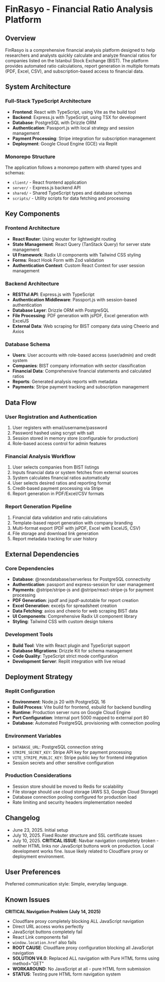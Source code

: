 # FinRasyo - Financial Ratio Analysis Platform

## Overview
FinRasyo is a comprehensive financial analysis platform designed to help researchers and analysts quickly calculate and analyze financial ratios for companies listed on the Istanbul Stock Exchange (BIST). The platform provides automated ratio calculations, report generation in multiple formats (PDF, Excel, CSV), and subscription-based access to financial data.

## System Architecture

### Full-Stack TypeScript Architecture
- **Frontend**: React with TypeScript, using Vite as the build tool
- **Backend**: Express.js with TypeScript, using TSX for development
- **Database**: PostgreSQL with Drizzle ORM
- **Authentication**: Passport.js with local strategy and session management
- **Payment Processing**: Stripe integration for subscription management
- **Deployment**: Google Cloud Engine (GCE) via Replit

### Monorepo Structure
The application follows a monorepo pattern with shared types and schemas:
- `client/` - React frontend application
- `server/` - Express.js backend API
- `shared/` - Shared TypeScript types and database schemas
- `scripts/` - Utility scripts for data fetching and processing

## Key Components

### Frontend Architecture
- **React Router**: Using wouter for lightweight routing
- **State Management**: React Query (TanStack Query) for server state management
- **UI Framework**: Radix UI components with Tailwind CSS styling
- **Forms**: React Hook Form with Zod validation
- **Authentication Context**: Custom React Context for user session management

### Backend Architecture
- **RESTful API**: Express.js with TypeScript
- **Authentication Middleware**: Passport.js with session-based authentication
- **Database Layer**: Drizzle ORM with PostgreSQL
- **File Processing**: PDF generation with jsPDF, Excel generation with ExcelJS
- **External Data**: Web scraping for BIST company data using Cheerio and Axios

### Database Schema
- **Users**: User accounts with role-based access (user/admin) and credit system
- **Companies**: BIST company information with sector classification
- **Financial Data**: Comprehensive financial statements and calculated ratios
- **Reports**: Generated analysis reports with metadata
- **Payments**: Stripe payment tracking and subscription management

## Data Flow

### User Registration and Authentication
1. User registers with email/username/password
2. Password hashed using scrypt with salt
3. Session stored in memory store (configurable for production)
4. Role-based access control for admin features

### Financial Analysis Workflow
1. User selects companies from BIST listings
2. Inputs financial data or system fetches from external sources
3. System calculates financial ratios automatically
4. User selects desired ratios and reporting format
5. Credit-based payment processing via Stripe
6. Report generation in PDF/Excel/CSV formats

### Report Generation Pipeline
1. Financial data validation and ratio calculations
2. Template-based report generation with company branding
3. Multi-format export (PDF with jsPDF, Excel with ExcelJS, CSV)
4. File storage and download link generation
5. Report metadata tracking for user history

## External Dependencies

### Core Dependencies
- **Database**: @neondatabase/serverless for PostgreSQL connectivity
- **Authentication**: passport and express-session for user management
- **Payments**: @stripe/stripe-js and @stripe/react-stripe-js for payment processing
- **PDF Generation**: jspdf and jspdf-autotable for report creation
- **Excel Generation**: exceljs for spreadsheet creation
- **Data Fetching**: axios and cheerio for web scraping BIST data
- **UI Components**: Comprehensive Radix UI component library
- **Styling**: Tailwind CSS with custom design tokens

### Development Tools
- **Build Tool**: Vite with React plugin and TypeScript support
- **Database Migrations**: Drizzle Kit for schema management
- **Code Quality**: TypeScript strict mode configuration
- **Development Server**: Replit integration with live reload

## Deployment Strategy

### Replit Configuration
- **Environment**: Node.js 20 with PostgreSQL 16
- **Build Process**: Vite build for frontend, esbuild for backend bundling
- **Runtime**: Production server runs on Google Cloud Engine
- **Port Configuration**: Internal port 5000 mapped to external port 80
- **Database**: Automated PostgreSQL provisioning with connection pooling

### Environment Variables
- `DATABASE_URL`: PostgreSQL connection string
- `STRIPE_SECRET_KEY`: Stripe API key for payment processing
- `VITE_STRIPE_PUBLIC_KEY`: Stripe public key for frontend integration
- Session secrets and other sensitive configuration

### Production Considerations
- Session store should be moved to Redis for scalability
- File storage should use cloud storage (AWS S3, Google Cloud Storage)
- Database connection pooling configured for production load
- Rate limiting and security headers implementation needed

## Changelog
- June 23, 2025. Initial setup
- July 10, 2025. Fixed Router structure and SSL certificate issues
- July 10, 2025. **CRITICAL ISSUE**: Navbar navigation completely broken - neither HTML links nor JavaScript buttons work on production. Local development works fine. Issue likely related to Cloudflare proxy or deployment environment.

## User Preferences

Preferred communication style: Simple, everyday language.

## Known Issues

**CRITICAL Navigation Problem (July 14, 2025)**
- Cloudflare proxy completely blocking ALL JavaScript navigation
- Direct URL access works perfectly
- JavaScript buttons completely fail
- React Link components fail
- `window.location.href` also fails
- **ROOT CAUSE**: Cloudflare proxy configuration blocking all JavaScript navigation
- **SOLUTION V4.0**: Replaced ALL navigation with Pure HTML forms using method="GET"
- **WORKAROUND**: No JavaScript at all - pure HTML form submission
- **STATUS**: Testing pure HTML form navigation system